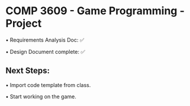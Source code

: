 # COMP 3609 - Game Programming - Project
• Requirements Analysis Doc: ✅

• Design Document complete: ✅

## Next Steps:
• Import code template from class.

• Start working on the game.
